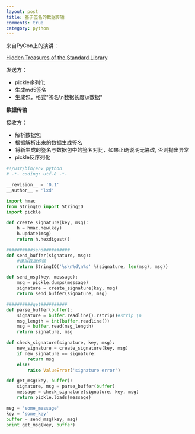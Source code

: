 ```yaml
---
layout: post
title: 基于签名的数据传输
comments: true
category: python
---
```


来自PyCon上的演讲：

[Hidden Treasures of the Standard Library](http://www.slideshare.net/doughellmann/hidden-treasures-of-the-python-standard-library)

发送方： 

* pickle序列化 
* 生成md5签名 
* 生成包，格式"签名\n数据长度\n数据" 

**数据传输**

接收方： 

* 解析数据包 
* 根据解析出来的数据生成签名 
* 将新生成的签名与数据包中的签名对比，如果正确说明无篡改, 否则抛出异常 
* pickle反序列化 

```python
#!/usr/bin/env python
# -*- coding: utf-8 -*-

__revision__ = '0.1'
__author__ = 'lxd'

import hmac
from StringIO import StringIO
import pickle

def create_signature(key, msg):
    h = hmac.new(key)
    h.update(msg)
    return h.hexdigest()

##########send##########
def send_buffer(signature, msg):
    #模拟数据传输
    return StringIO('%s\n%d\n%s' %(signature, len(msg), msg))

def send_msg(key, message):
    msg = pickle.dumps(message)
    signature = create_signature(key, msg)
    return send_buffer(signature, msg)

##########get##########
def parse_buffer(buffer):
    signature = buffer.readline().rstrip()#strip \n
    msg_length = int(buffer.readline())
    msg = buffer.read(msg_length)
    return signature, msg

def check_signature(signature, key, msg):
    new_signature = create_signature(key, msg)
    if new_signature == signature:
        return msg
    else:
        raise ValueError('signature error')

def get_msg(key, buffer):
    signature, msg = parse_buffer(buffer)
    message = check_signature(signature, key, msg)
    return pickle.loads(message)

msg = 'some_message'
key = 'some_key'
buffer = send_msg(key, msg)
print get_msg(key, buffer)
```
